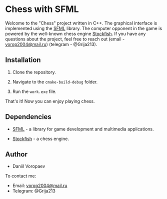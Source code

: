 # Chess with SFML

Welcome to the "Chess" project written in C++. The graphical interface is implemented using the [SFML](https://www.sfml-dev.org/) library. The computer opponent in the game is powered by the well-known chess engine [Stockfish](https://stockfishchess.org/). If you have any questions about the project, feel free to reach out (email - vorop2004@mail.ru) (telegram - @Grija213).

## Installation

1. Clone the repository.

2. Navigate to the `cmake-build-debug` folder.

3. Run the `work.exe` file.

That's it! Now you can enjoy playing chess.

## Dependencies

- [SFML](https://www.sfml-dev.org/) - a library for game development and multimedia applications.

- [Stockfish](https://stockfishchess.org/) - a chess engine.

## Author

- Daniil Voropaev

To contact me:
- Email: vorop2004@mail.ru
- Telegram: @Grija213
